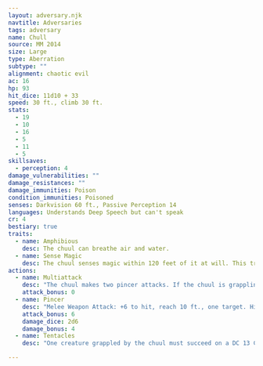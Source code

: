 ```yaml
---
layout: adversary.njk
navtitle: Adversaries
tags: adversary
name: Chull
source: MM 2014
size: Large
type: Aberration
subtype: ""
alignment: chaotic evil
ac: 16
hp: 93
hit_dice: 11d10 + 33
speed: 30 ft., climb 30 ft.
stats:
  - 19
  - 10
  - 16
  - 5
  - 11
  - 5
skillsaves:
  - perception: 4
damage_vulnerabilities: ""
damage_resistances: ""
damage_immunities: Poison
condition_immunities: Poisoned
senses: Darkvision 60 ft., Passive Perception 14
languages: Understands Deep Speech but can't speak
cr: 4
bestiary: true
traits:
  - name: Amphibious
    desc: The chuul can breathe air and water.
  - name: Sense Magic
    desc: The chuul senses magic within 120 feet of it at will. This trait otherwise works like the Detect Magic spell but isn't itself magical.
actions:
  - name: Multiattack
    desc: "The chuul makes two pincer attacks. If the chuul is grappling a creature, the chuul can also use its tentacles once."
    attack_bonus: 0
  - name: Pincer
    desc: "Melee Weapon Attack: +6 to hit, reach 10 ft., one target. Hit: 11 (2d6 + 4) bludgeoning damage. The target is Grappled (escape DC 14) if it is a Large or smaller creature and the chuul doesn't have two other creatures Grappled."
    attack_bonus: 6
    damage_dice: 2d6
    damage_bonus: 4
  - name: Tentacles
    desc: "One creature grappled by the chuul must succeed on a DC 13 Constitution saving throw or be poisoned for 1 minute. Until this poison ends, the target is paralyzed. The target can repeat the saving throw at the end of each of its turns, ending the effect on itself on a success."

---
```

